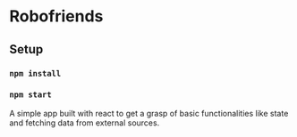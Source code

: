 # Robofriends

## Setup

### `npm install`

### `npm start`

A simple app built with react to get a grasp of basic functionalities like state and fetching data from external sources.
